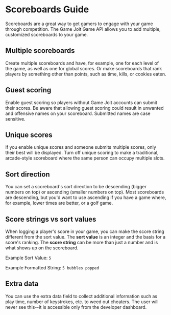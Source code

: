 # Scoreboards Guide

Scoreboards are a great way to get gamers to engage with your game through competition. The Game Jolt Game API allows you to add multiple, customized scoreboards to your game.

## Multiple scoreboards

Create multiple scoreboards and have, for example, one for each level of the game, as well as one for global scores. Or make scoreboards that rank players by something other than points, such as time, kills, or cookies eaten.

## Guest scoring

Enable guest scoring so players without Game Jolt accounts can submit their scores. Be aware that allowing guest scoring could result in unwanted and offensive names on your scoreboard. Submitted names are case sensitive.

## Unique scores

If you enable unique scores and someone submits multiple scores, only their best will be displayed. Turn off unique scoring to make a traditional, arcade-style scoreboard where the same person can occupy multiple slots.

## Sort direction

You can set a scoreboard's sort direction to be descending (bigger numbers on top) or ascending (smaller numbers on top). Most scoreboards are descending, but you'd want to use ascending if you have a game where, for example, lower times are better, or a golf game.

## Score strings vs sort values

When logging a player's score in your game, you can make the score string different from the sort value. The **sort value** is an integer and the basis for a score's ranking. The **score string** can be more than just a number and is what shows up on the scoreboard.

Example Sort Value: `5`

Example Formatted String: `5 bubbles popped`

## Extra data

You can use the extra data field to collect additional information such as play time, number of keystrokes, etc. to weed out cheaters. The user will never see this--it is accessible only from the developer dashboard.
